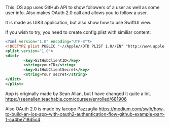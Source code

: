 This iOS app uses GitHub API to show followers of a user as well as some user info.
Also makes OAuth 2.0 call and allows you to follow a user.

It is made as UIKit application, but also show how to use SwiftUI view. 

If you wish to try, you need to create config.plist with similiar content:
```xml
<?xml version="1.0" encoding="UTF-8"?>
<!DOCTYPE plist PUBLIC "-//Apple//DTD PLIST 1.0//EN" "http://www.apple.com/DTDs/PropertyList-1.0.dtd">
<plist version="1.0">
<dict>
        <key>GitHubClientID</key>
        <string>yourID</string>
        <key>GitHubClientSecret</key>
        <string>Your secret</string>
</dict>
</plist>
```

App is originally made by Sean Allan, but I have changed it quite a lot. 
https://seanallen.teachable.com/courses/enrolled/681906

Also OAuth 2.0 is made by Iacopo Pazzaglia
https://medium.com/swlh/how-to-build-an-ios-app-with-oauth2-authentication-flow-github-example-part-1-ca4be718d5c4
